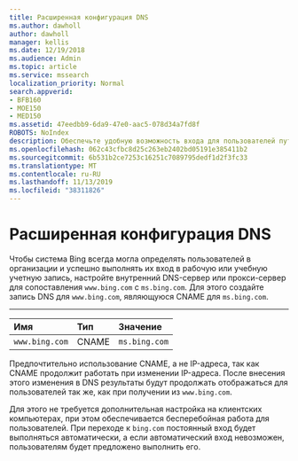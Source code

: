 ```yaml
---
title: Расширенная конфигурация DNS
ms.author: dawholl
author: dawholl
manager: kellis
ms.date: 12/19/2018
ms.audience: Admin
ms.topic: article
ms.service: mssearch
localization_priority: Normal
search.appverid:
- BFB160
- MOE150
- MED150
ms.assetid: 47eedbb9-6da9-47e0-aac5-078d34a7fd8f
ROBOTS: NoIndex
description: Обеспечьте удобную возможность входа для пользователей путем настройки DNS-сервера с помощью CNAME
ms.openlocfilehash: 062c43cfbc8d25c263eb2402bd05191e385411b2
ms.sourcegitcommit: 6b531b2ce7253c16251c7089795dedf1d2f3fc33
ms.translationtype: MT
ms.contentlocale: ru-RU
ms.lasthandoff: 11/13/2019
ms.locfileid: "38311826"
---
```

# <a name="advanced-dns-configuration"></a>Расширенная конфигурация DNS

Чтобы система Bing всегда могла определять пользователей в организации и успешно выполнять их вход в рабочую или учебную учетную запись, настройте внутренний DNS-сервер или прокси-сервер для сопоставления `www.bing.com` с `ms.bing.com`. Для этого создайте запись DNS для `www.bing.com`, являющуюся CNAME для `ms.bing.com`.
  
****

|**Имя**|**Тип**|**Значение**|
|:-----|:-----|:-----|
|`www.bing.com`  <br/> |CNAME  <br/> |`ms.bing.com`  <br/> |
   
Предпочтительно использование CNAME, а не IP-адреса, так как CNAME продолжит работать при изменении IP-адреса. После внесения этого изменения в DNS результаты будут продолжать отображаться для пользователей так же, как при получении из `www.bing.com`. 
  
Для этого не требуется дополнительная настройка на клиентских компьютерах, при этом обеспечивается бесперебойная работа для пользователей. При переходе к `bing.com` постоянный вход будет выполняться автоматически, а если автоматический вход невозможен, пользователям будет предложено выполнить его.
